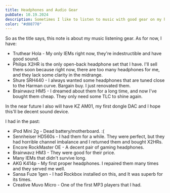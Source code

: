 ```yaml
---
title: Headphones and Audio Gear
pubDate: 10.19.2024
description: Sometimes I like to listen to music with good gear on my head.
color: "#d08770"
---
```

So as the title says, this note is about my music listening gear. As for now, I have:
- Truthear Hola - My only IEMs right now, they're indestructible and have good sound.
- Philips X2HR is the only open-back headphone set that I have. I'll sell them soon because right now, there are too many headphones for me, and they lack some clarity in the midrange.
- Shure SRH440 - I always wanted some headphones that are tuned close to the Harman curve. Bargain buy. I just renovated them.
- Brainwavz HM5 - I dreamed about them for a long time, and now I've bought them cheap. They only need some TLC to shine again.

In the near future I also will have KZ AM01, my first dongle DAC and I hope this'll be decent sound device.

I had in the past:
- iPod Mini 2g - Dead battery/motherboard. :(
- Sennheiser HD560s - I had them for a while. They were perfect, but they had horrible channel imbalance and I returned them and bought X2HRs.
- Encore RockMaster OE - A decent pair of gaming headphones.
- Brainwavz HM3 - They were good for their price.
- Many IEMs that didn't survive long.
- AKG K414p - My first proper headphones. I repaired them many times and they served me well.
- Sansa Fuze 1gen - I had Rockbox installed on this, and It was superb for its times.
- Creative Muvo Micro - One of the first MP3 players that I had.